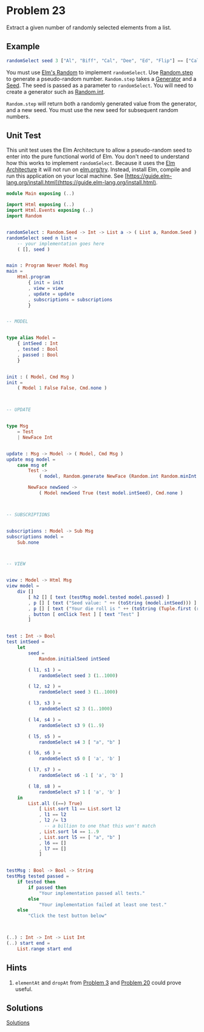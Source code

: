 # Problem 23

Extract a given number of randomly selected elements from a list.

## Example

```elm
randomSelect seed 3 ["Al", "Biff", "Cal", "Dee", "Ed", "Flip"] == ["Cal", "Dee", "Al"]
```

You must use [Elm's Random](http://package.elm-lang.org/packages/elm-lang/core/4.0.5/Random) to implement `randomSelect`. Use [Random.step](http://package.elm-lang.org/packages/elm-lang/core/4.0.5/Random#step) to generate a pseudo-random number. `Random.step` takes a [Generator](http://package.elm-lang.org/packages/elm-lang/core/4.0.5/Random#Generator) and a [Seed](http://package.elm-lang.org/packages/elm-lang/core/4.0.5/Random#Seed). The seed is passed as a parameter to `randomSelect`. You will need to create a generator such as [Random.int](http://package.elm-lang.org/packages/elm-lang/core/4.0.5/Random#int).

`Random.step` will return both a randomly generated value from the generator, and a new seed. You must use the new seed for subsequent random numbers.

## Unit Test

This unit test uses the Elm Architecture to allow a pseudo-random seed to enter into the pure functional world of Elm. You don't need to understand how this works to implement `randomSelect`. Because it uses the [Elm Architecture](https://guide.elm-lang.org/architecture/) it will not run on [elm.org/try](http://elm-lang.org/try). Instead, install Elm, compile and run this application on your local machine. See [https://guide.elm-lang.org/install.html](https://guide.elm-lang.org/install.html).

```elm
module Main exposing (..)

import Html exposing (..)
import Html.Events exposing (..)
import Random


randomSelect : Random.Seed -> Int -> List a -> ( List a, Random.Seed )
randomSelect seed n list =
    -- your implementation goes here
    ( [], seed )


main : Program Never Model Msg
main =
    Html.program
        { init = init
        , view = view
        , update = update
        , subscriptions = subscriptions
        }


-- MODEL


type alias Model =
    { intSeed : Int
    , tested : Bool
    , passed : Bool
    }


init : ( Model, Cmd Msg )
init =
    ( Model 1 False False, Cmd.none )



-- UPDATE


type Msg
    = Test
    | NewFace Int


update : Msg -> Model -> ( Model, Cmd Msg )
update msg model =
    case msg of
        Test ->
            ( model, Random.generate NewFace (Random.int Random.minInt Random.maxInt) )

        NewFace newSeed ->
            ( Model newSeed True (test model.intSeed), Cmd.none )



-- SUBSCRIPTIONS


subscriptions : Model -> Sub Msg
subscriptions model =
    Sub.none



-- VIEW


view : Model -> Html Msg
view model =
    div []
        [ h2 [] [ text (testMsg model.tested model.passed) ]
        , p [] [ text ("Seed value: " ++ (toString (model.intSeed))) ]
        , p [] [ text ("Your die roll is " ++ (toString (Tuple.first (randomSelect (Random.initialSeed model.intSeed) 1 (1..6))))) ]
        , button [ onClick Test ] [ text "Test" ]
        ]


test : Int -> Bool
test intSeed =
    let
        seed =
            Random.initialSeed intSeed

        ( l1, s1 ) =
            randomSelect seed 3 (1..1000)

        ( l2, s2 ) =
            randomSelect seed 3 (1..1000)

        ( l3, s3 ) =
            randomSelect s2 3 (1..1000)

        ( l4, s4 ) =
            randomSelect s3 9 (1..9)

        ( l5, s5 ) =
            randomSelect s4 3 [ "a", "b" ]

        ( l6, s6 ) =
            randomSelect s5 0 [ 'a', 'b' ]

        ( l7, s7 ) =
            randomSelect s6 -1 [ 'a', 'b' ]

        ( l8, s8 ) =
            randomSelect s7 1 [ 'a', 'b' ]
    in
        List.all ((==) True)
            [ List.sort l1 == List.sort l2
            , l1 == l2
            , l2 /= l3
              -- a billion to one that this won't match
            , List.sort l4 == 1..9
            , List.sort l5 == [ "a", "b" ]
            , l6 == []
            , l7 == []
            ]


testMsg : Bool -> Bool -> String
testMsg tested passed =
    if tested then
        if passed then
            "Your implementation passed all tests."
        else
            "Your implementation failed at least one test."
    else
        "Click the test button below"



(..) : Int -> Int -> List Int
(..) start end =
    List.range start end
```

## Hints

1. `elementAt` and `dropAt` from [Problem 3](p03.md) and [Problem 20](p20.md) could prove useful. 

## Solutions

[Solutions](../s/s23.md)

